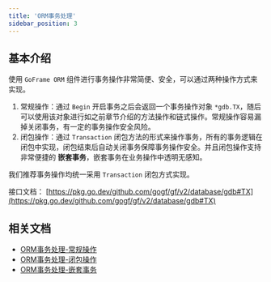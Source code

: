 ```yaml
---
title: 'ORM事务处理'
sidebar_position: 3
---
```


## 基本介绍

使用 `GoFrame ORM` 组件进行事务操作非常简便、安全，可以通过两种操作方式来实现。

1. 常规操作：通过 `Begin` 开启事务之后会返回一个事务操作对象 `*gdb.TX`，随后可以使用该对象进行如之前章节介绍的方法操作和链式操作。常规操作容易漏掉关闭事务，有一定的事务操作安全风险。
2. 闭包操作：通过 `Transaction` 闭包方法的形式来操作事务，所有的事务逻辑在闭包中实现，闭包结束后自动关闭事务保障事务操作安全。并且闭包操作支持非常便捷的 **嵌套事务**，嵌套事务在业务操作中透明无感知。

我们推荐事务操作均统一采用 `Transaction` 闭包方式实现。

接口文档： [https://pkg.go.dev/github.com/gogf/gf/v2/database/gdb#TX](https://pkg.go.dev/github.com/gogf/gf/v2/database/gdb#TX)

## 相关文档

- [ORM事务处理-常规操作](output/goframe-v2.1-md/核心组件-重点/数据库ORM/ORM事务处理/ORM事务处理-常规操作)
- [ORM事务处理-闭包操作](output/goframe-v2.1-md/核心组件-重点/数据库ORM/ORM事务处理/ORM事务处理-闭包操作)
- [ORM事务处理-嵌套事务](output/goframe-v2.1-md/核心组件-重点/数据库ORM/ORM事务处理/ORM事务处理-嵌套事务)